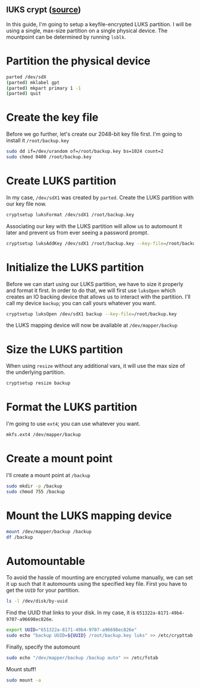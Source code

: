## lUKS crypt ([source](https://gist.github.com/naomik/5428370))

In this guide, I'm going to setup a keyfile-encrypted LUKS partition. I will be using a single, max-size partition on a single physical device. The mountpoint can be determined by running `lsblk`.

# Partition the physical device

```sh
parted /dev/sdX
(parted) mklabel gpt
(parted) mkpart primary 1 -1
(parted) quit
```

# Create the key file

Before we go further, let's create our 2048-bit key file first. I'm going to install it `/root/backup.key`

```sh
sudo dd if=/dev/urandom of=/root/backup.key bs=1024 count=2
sudo chmod 0400 /root/backup.key
```

# Create LUKS partition

In my case, `/dev/sdX1` was created by `parted`. Create the LUKS partition with our key file now.

```sh
cryptsetup luksFormat /dev/sdX1 /root/backup.key
```

Associating our key with the LUKS partition will allow us to automount it later and prevent us from ever seeing a password prompt.

```sh
cryptsetup luksAddKey /dev/sdX1 /root/backup.key --key-file=/root/backup.key
```

# Initialize the LUKS partition

Before we can start using our LUKS partition, we have to size it properly and format it first. In order to do that, we will first use `luksOpen` which creates an IO backing device that allows us to interact with the partition. I'll call my device `backup`; you can call yours whatever you want.

```sh
cryptsetup luksOpen /dev/sdX1 backup --key-file=/root/backup.key
```

the LUKS mapping device will now be available at `/dev/mapper/backup`

# Size the LUKS partition

When using `resize` without any additional vars, it will use the max size of the underlying partition.

```sh
cryptsetup resize backup
```

# Format the LUKS partition

I'm going to use `ext4`; you can use whatever you want.

```sh
mkfs.ext4 /dev/mapper/backup
```

# Create a mount point

I'll create a mount point at `/backup`

```sh
sudo mkdir -p /backup
sudo chmod 755 /backup
```

# Mount the LUKS mapping device

```sh
mount /dev/mapper/backup /backup
df /backup
```

# Automountable

To avoid the hassle of mounting are encrypted volume manually, we can set it up such that it automounts using the specified key file. First you have to get the `UUID` for your partition.

```sh
ls -l /dev/disk/by-uuid
```

Find the UUID that links to your disk. In my case, it is `651322a-8171-49b4-9707-a96698ec826e`.

```sh
export UUID="651322a-8171-49b4-9707-a96698ec826e"
sudo echo "backup UUID=${UUID} /root/backup.key luks" >> /etc/crypttab
```

Finally, specify the automount

```sh
sudo echo "/dev/mapper/backup /backup auto" >> /etc/fstab
```

Mount stuff!

```sh
sudo mount -a
```
